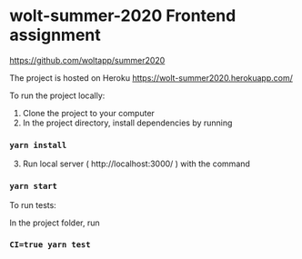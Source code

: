 # wolt-summer-2020 Frontend assignment
https://github.com/woltapp/summer2020

The project is hosted on Heroku https://wolt-summer2020.herokuapp.com/

To run the project locally:

1. Clone the project to your computer
2. In the project directory, install dependencies by running 

### `yarn install`

3. Run local server ( http://localhost:3000/ ) with the command

### `yarn start`

To run tests:

In the project folder, run 

### `CI=true yarn test`
